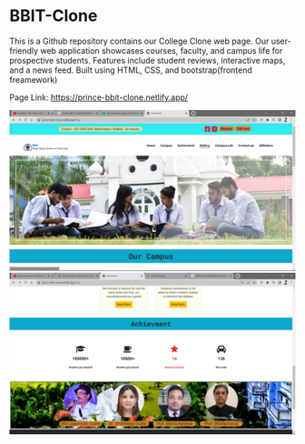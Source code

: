 # BBIT-Clone
This is a Github repository  contains our College Clone web page. 
Our user-friendly web application showcases courses, faculty, and campus life for prospective students. 
Features include student reviews, interactive maps, and a news feed. Built using   HTML, CSS, and bootstrap(frontend freamework)

Page Link:  <a style="color: red" href="https://prince-bbit-clone.netlify.app/" target="_blank"> https://prince-bbit-clone.netlify.app/ </a>

<img src="Images/img-sc.png" alt="ScreeShot">
<br>

<img src="Images/img-sc1.png" alt="ScreeShot">
